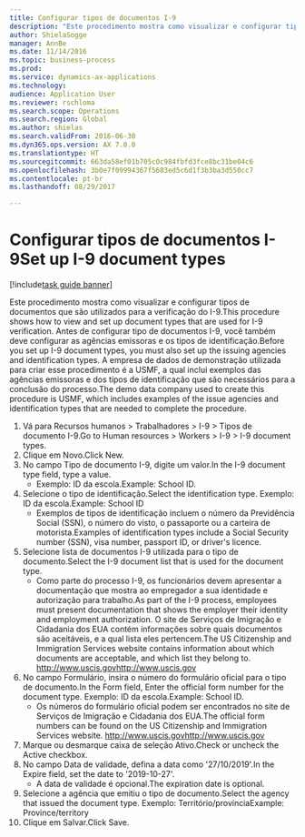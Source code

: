 ```yaml
--- 
title: Configurar tipos de documentos I-9
description: "Este procedimento mostra como visualizar e configurar tipos de documentos que são utilizados para a verificação do I-9."
author: ShielaSogge
manager: AnnBe
ms.date: 11/14/2016
ms.topic: business-process
ms.prod: 
ms.service: dynamics-ax-applications
ms.technology: 
audience: Application User
ms.reviewer: rschloma
ms.search.scope: Operations
ms.search.region: Global
ms.author: shielas
ms.search.validFrom: 2016-06-30
ms.dyn365.ops.version: AX 7.0.0
ms.translationtype: HT
ms.sourcegitcommit: 663da58ef01b705c0c984fbfd3fce8bc31be04c6
ms.openlocfilehash: 3b0e7f09994367f5683ed5c6d1f3b3ba3d550cc7
ms.contentlocale: pt-br
ms.lasthandoff: 08/29/2017

---
```

# <a name="set-up-i-9-document-types"></a><span data-ttu-id="5834e-103">Configurar tipos de documentos I-9</span><span class="sxs-lookup"><span data-stu-id="5834e-103">Set up I-9 document types</span></span>

[!include[task guide banner](../../../includes/task-guide-banner.md)]

<span data-ttu-id="5834e-104">Este procedimento mostra como visualizar e configurar tipos de documentos que são utilizados para a verificação do I-9.</span><span class="sxs-lookup"><span data-stu-id="5834e-104">This procedure shows how to view and set up document types that are used for I-9 verification.</span></span> <span data-ttu-id="5834e-105">Antes de configurar tipo de documentos I-9, você também deve configurar as agências emissoras e os tipos de identificação.</span><span class="sxs-lookup"><span data-stu-id="5834e-105">Before you set up I-9 document types, you must also set up the issuing agencies and identification types.</span></span> <span data-ttu-id="5834e-106">A empresa de dados de demonstração utilizada para criar esse procedimento é a USMF, a qual inclui exemplos das agências emissoras e dos tipos de identificação que são necessários para a conclusão do processo.</span><span class="sxs-lookup"><span data-stu-id="5834e-106">The demo data company used to create this procedure is USMF, which includes examples of the issue agencies and identification types that are needed to complete the procedure.</span></span>

1. <span data-ttu-id="5834e-107">Vá para Recursos humanos > Trabalhadores > I-9 > Tipos de documento I-9.</span><span class="sxs-lookup"><span data-stu-id="5834e-107">Go to Human resources > Workers > I-9 > I-9 document types.</span></span>
2. <span data-ttu-id="5834e-108">Clique em Novo.</span><span class="sxs-lookup"><span data-stu-id="5834e-108">Click New.</span></span>
3. <span data-ttu-id="5834e-109">No campo Tipo de documento I-9, digite um valor.</span><span class="sxs-lookup"><span data-stu-id="5834e-109">In the I-9 document type field, type a value.</span></span>
    * <span data-ttu-id="5834e-110">Exemplo: ID da escola.</span><span class="sxs-lookup"><span data-stu-id="5834e-110">Example: School ID.</span></span>  
4. <span data-ttu-id="5834e-111">Selecione o tipo de identificação.</span><span class="sxs-lookup"><span data-stu-id="5834e-111">Select the identification type.</span></span>  <span data-ttu-id="5834e-112">Exemplo: ID da escola.</span><span class="sxs-lookup"><span data-stu-id="5834e-112">Example:  School ID</span></span>
    * <span data-ttu-id="5834e-113">Exemplos de tipos de identificação incluem o número da Previdência Social (SSN), o número do visto, o passaporte ou a carteira de motorista.</span><span class="sxs-lookup"><span data-stu-id="5834e-113">Examples of identification types include a Social Security number (SSN), visa number, passport ID, or driver's licence.</span></span>  
5. <span data-ttu-id="5834e-114">Selecione lista de documentos I-9 utilizada para o tipo de documento.</span><span class="sxs-lookup"><span data-stu-id="5834e-114">Select the I-9 document list that is used for the document type.</span></span>
    * <span data-ttu-id="5834e-115">Como parte do processo I-9, os funcionários devem apresentar a documentação que mostra ao empregador a sua identidade e autorização para trabalho.</span><span class="sxs-lookup"><span data-stu-id="5834e-115">As part of the I-9 process, employees must present documentation that shows the employer their identity and employment authorization.</span></span> <span data-ttu-id="5834e-116">O site de Serviços de Imigração e Cidadania dos EUA contém informações sobre quais documentos são aceitáveis, e a qual lista eles pertencem.</span><span class="sxs-lookup"><span data-stu-id="5834e-116">The US Citizenship and Immigration Services website contains information about which documents are acceptable, and which list they belong to.</span></span>  <span data-ttu-id="5834e-117">http://www.uscis.gov</span><span class="sxs-lookup"><span data-stu-id="5834e-117">http://www.uscis.gov</span></span>  
6. <span data-ttu-id="5834e-118">No campo Formulário, insira o número do formulário oficial para o tipo de documento.</span><span class="sxs-lookup"><span data-stu-id="5834e-118">In the Form field, Enter the official form number for the document type.</span></span> <span data-ttu-id="5834e-119">Exemplo: ID da escola.</span><span class="sxs-lookup"><span data-stu-id="5834e-119">Example: School ID.</span></span>
    * <span data-ttu-id="5834e-120">Os números do formulário oficial podem ser encontrados no site de Serviços de Imigração e Cidadania dos EUA.</span><span class="sxs-lookup"><span data-stu-id="5834e-120">The official form numbers can be found on the US Citizenship and Immigration Services website.</span></span>  <span data-ttu-id="5834e-121">http://www.uscis.gov</span><span class="sxs-lookup"><span data-stu-id="5834e-121">http://www.uscis.gov</span></span>  
7. <span data-ttu-id="5834e-122">Marque ou desmarque caixa de seleção Ativo.</span><span class="sxs-lookup"><span data-stu-id="5834e-122">Check or uncheck the Active checkbox.</span></span>
8. <span data-ttu-id="5834e-123">No campo Data de validade, defina a data como '27/10/2019'.</span><span class="sxs-lookup"><span data-stu-id="5834e-123">In the Expire field, set the date to '2019-10-27'.</span></span>
    * <span data-ttu-id="5834e-124">A data de validade é opcional.</span><span class="sxs-lookup"><span data-stu-id="5834e-124">The expiration date is optional.</span></span>  
9. <span data-ttu-id="5834e-125">Selecione a agência que emitiu o tipo de documento.</span><span class="sxs-lookup"><span data-stu-id="5834e-125">Select the agency that issued the document type.</span></span> <span data-ttu-id="5834e-126">Exemplo: Território/província</span><span class="sxs-lookup"><span data-stu-id="5834e-126">Example: Province/territory</span></span>
10. <span data-ttu-id="5834e-127">Clique em Salvar.</span><span class="sxs-lookup"><span data-stu-id="5834e-127">Click Save.</span></span>



